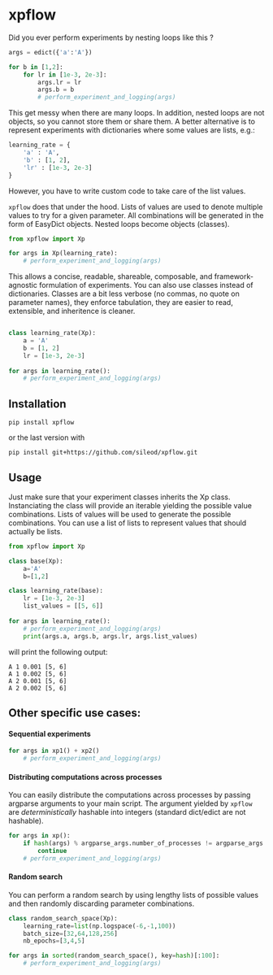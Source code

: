# xpflow

Did you ever perform experiments by nesting loops like this ? 
```python
args = edict({'a':'A'})

for b in [1,2]:
    for lr in [1e-3, 2e-3]:
        args.lr = lr
        args.b = b
        # perform_experiment_and_logging(args)
```

This get messy when there are many loops. In addition, nested loops are not objects, so you cannot store them or share them. A better alternative is to represent experiments with dictionaries where some values are lists, e.g.: 
```python 
learning_rate = {
    'a' : 'A',
    'b' : [1, 2],
    'lr' : [1e-3, 2e-3]
}
```
However, you have to write custom code to take care of the list values.

`xpflow` does that under the hood. Lists of values are used to denote multiple values to try for a given parameter. All combinations will be generated in the form of EasyDict objects. Nested loops become objects (classes).

```python
from xpflow import Xp

for args in Xp(learning_rate):
    # perform_experiment_and_logging(args)
```
This allows a concise, readable, shareable, composable, and framework-agnostic formulation of experiments. You can also use classes instead of dictionaries. Classes are a bit less verbose (no commas, no quote on parameter names), they enforce tabulation, they are easier to read, extensible, and inheritence is cleaner.

```python

class learning_rate(Xp):
    a = 'A'
    b = [1, 2]
    lr = [1e-3, 2e-3]
    
for args in learning_rate():
    # perform_experiment_and_logging(args)
```

## Installation
```
pip install xpflow
```
or the last version with
```
pip install git+https://github.com/sileod/xpflow.git 
```

## Usage
Just make sure that your experiment classes inherits the Xp class. Instanciating the class will provide an iterable yielding the possible value combinations.
Lists of values will be used to generate the possible combinations. You can use a list of lists to represent values that should actually be lists.

```python
from xpflow import Xp

class base(Xp):
    a='A'
    b=[1,2]

class learning_rate(base):
    lr = [1e-3, 2e-3]
    list_values = [[5, 6]]
    
for args in learning_rate():
    # perform_experiment_and_logging(args)
    print(args.a, args.b, args.lr, args.list_values)
```
will print the following output:
```
A 1 0.001 [5, 6]
A 1 0.002 [5, 6]
A 2 0.001 [5, 6]
A 2 0.002 [5, 6]
```

##  Other specific use cases:

#### Sequential experiments
```python
for args in xp1() + xp2()
    # perform_experiment_and_logging(args)

```

#### Distributing computations across processes
You can easily distribute the computations across processes by passing argparse arguments to your main script. 
The argument yielded by `xpflow` are *deterministically* hashable into integers (standard dict/edict are not hashable).

```python
for args in xp():
    if hash(args) % argparse_args.number_of_processes != argparse_args.process_index:
        continue
    # perform_experiment_and_logging(args)
```



#### Random search

You can perform a random search by using lengthy lists of possible values and then randomly discarding parameter combinations.

```python
class random_search_space(Xp):
    learning_rate=list(np.logspace(-6,-1,100))
    batch_size=[32,64,128,256]
    nb_epochs=[3,4,5]

for args in sorted(random_search_space(), key=hash)[:100]:
    # perform_experiment_and_logging(args)
```
